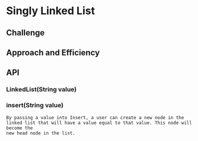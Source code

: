 # Singly Linked List

## Challenge

## Approach and Efficiency

 ## API 
 
 ### LinkedList(String value)
    
    
 ### insert(String value)
    By passing a value into Insert, a user can create a new node in the linked list that will have a value equal to that value. This node will become the 
    new head node in the list. 
    
  